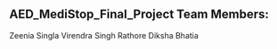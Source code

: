 AED_MediStop_Final_Project
Team Members:
-------------
Zeenia Singla 
Virendra Singh Rathore
Diksha Bhatia
